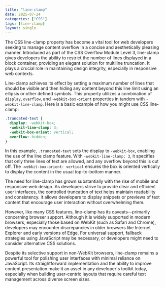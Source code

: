```yaml
---
title: "line-clamp"
date: 2025-07-24
categories: ["CSS"]
tags: [line-clamp]
layout: single
---
```


The CSS line-clamp property has become a vital tool for web developers seeking to manage content overflow in a concise and aesthetically pleasing manner. Introduced as part of the CSS Overflow Module Level 3, line-clamp gives developers the ability to restrict the number of lines displayed in a block container, providing an elegant solution for multiline truncation. It plays a crucial role in maintaining design integrity, especially in responsive web contexts.

Line-clamp achieves its effect by setting a maximum number of lines that should be visible and then hiding any content beyond this line limit using an ellipsis or other defined symbols. This property utilizes a combination of `display`, `overflow`, and `-webkit-box-orient` properties in tandem with `-webkit-line-clamp`. Here is a basic example of how you might use CSS line-clamp:

```css
.truncated-text {
  display: -webkit-box;
  -webkit-line-clamp: 3; 
  -webkit-box-orient: vertical;
  overflow: hidden;
}
```

In this example, `.truncated-text` sets the display to `-webkit-box`, enabling the use of the line clamp feature. With `-webkit-line-clamp: 3`, it specifies that only three lines of text are allowed, and any overflow beyond this is cut off. The `-webkit-box-orient: vertical` ensures the box is oriented vertically to display the content in the usual top-to-bottom manner.

The need for line-clamp has grown substantially with the rise of mobile and responsive web design. As developers strive to provide clear and efficient user interfaces, the controlled truncation of text helps maintain readability and consistency. It allows developers to display snippets or previews of text content that encourage user interaction without overwhelming them.

However, like many CSS features, line-clamp has its caveats—primarily concerning browser support. Although it is widely supported in modern browsers, especially those based on WebKit (such as Safari and Chrome), developers may encounter discrepancies in older browsers like Internet Explorer and early versions of Edge. For universal support, fallback strategies using JavaScript may be necessary, or developers might need to consider alternative CSS solutions.

Despite its selective support in non-WebKit browsers, line-clamp remains a powerful tool for polishing user interfaces with minimal reliance on JavaScript. Its straightforward implementation and the ability to improve content presentation make it an asset in any developer's toolkit today, especially when building user-centric layouts that require careful text management across diverse screen sizes.
